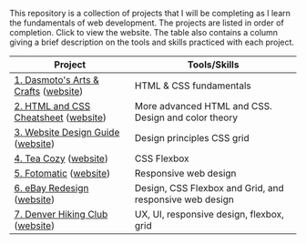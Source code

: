 This repository is a collection of projects that I will be completing as I learn the fundamentals of web development. The projects are listed in order of completion. Click to view the website. The table also contains a column giving a brief description on the tools and skills practiced with each project. 

| Project                                                                              | Tools/Skills                               |
|--------------------------------------------------------------------------------------|--------------------------------------------|
| [1. Dasmoto's Arts & Crafts](1.%20Dasmoto's%20Arts%20&%20Crafts/) ([website](https://tourmaline-mousse-41395e.netlify.app)) | HTML & CSS fundamentals |
| [2. HTML and CSS Cheatsheet](2.%20HTML%20and%20CSS%20Cheatsheet/) ([website](https://rad-beijinho-644a54.netlify.app)) | More advanced HTML and CSS. Design and color theory |
| [3. Website Design Guide](3.%20Website%20Design%20Guide/) ([website](https://leafy-entremet-53bb4c.netlify.app)) | Design principles CSS grid |
| [4. Tea Cozy](4.%20Tea%20Cozy/) ([website](https://chic-kheer-bbbed6.netlify.app)) | CSS Flexbox |
| [5. Fotomatic](5.%20Fotomatic/) ([website](https://sprightly-stroopwafel-388f2d.netlify.app/)) | Responsive web design |
| [6. eBay Redesign](6.%20eBay%20Redesign/) ([website](https://astonishing-souffle-fe8c81.netlify.app/))| Design, CSS Flexbox and Grid, and responsive web design |
| [7. Denver Hiking Club](7.%20Denver%20Hiking%20Club/) ([website](https://wondrous-tanuki-c07a0d.netlify.app/)) | UX, UI, responsive design, flexbox, grid |